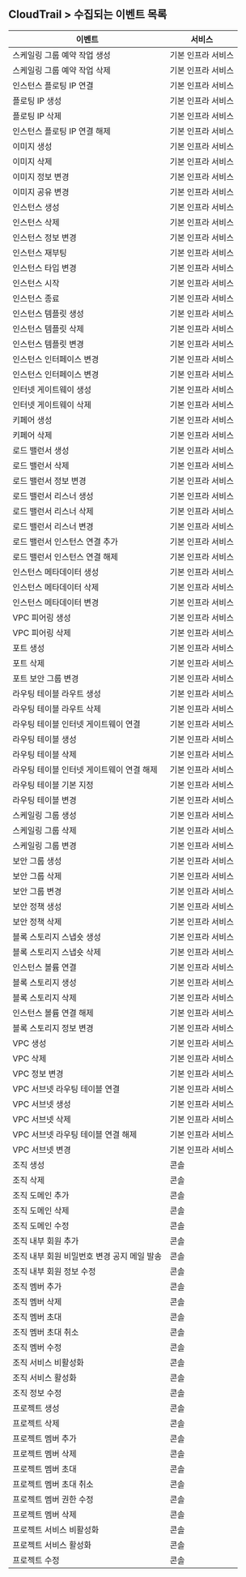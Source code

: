 
## CloudTrail > 수집되는 이벤트 목록

|이벤트|서비스|
| --- | --- |
|스케일링 그룹 예약 작업 생성|기본 인프라 서비스|
|스케일링 그룹 예약 작업 삭제|기본 인프라 서비스|
|인스턴스 플로팅 IP 연결|기본 인프라 서비스|
|플로팅 IP 생성|기본 인프라 서비스|
|플로팅 IP 삭제|기본 인프라 서비스|
|인스턴스 플로팅 IP 연결 해제|기본 인프라 서비스|
|이미지 생성|기본 인프라 서비스|
|이미지 삭제|기본 인프라 서비스|
|이미지 정보 변경|기본 인프라 서비스|
|이미지 공유 변경|기본 인프라 서비스|
|인스턴스 생성|기본 인프라 서비스|
|인스턴스 삭제|기본 인프라 서비스|
|인스턴스 정보 변경|기본 인프라 서비스|
|인스턴스 재부팅|기본 인프라 서비스|
|인스턴스 타입 변경|기본 인프라 서비스|
|인스턴스 시작|기본 인프라 서비스|
|인스턴스 종료|기본 인프라 서비스|
|인스턴스 템플릿 생성|기본 인프라 서비스|
|인스턴스 템플릿 삭제|기본 인프라 서비스|
|인스턴스 템플릿 변경|기본 인프라 서비스|
|인스턴스 인터페이스 변경|기본 인프라 서비스|
|인스턴스 인터페이스 변경|기본 인프라 서비스|
|인터넷 게이트웨이 생성|기본 인프라 서비스|
|인터넷 게이트웨이 삭제|기본 인프라 서비스|
|키페어 생성|기본 인프라 서비스|
|키페어 삭제|기본 인프라 서비스|
|로드 밸런서 생성|기본 인프라 서비스|
|로드 밸런서 삭제|기본 인프라 서비스|
|로드 밸런서 정보 변경|기본 인프라 서비스|
|로드 밸런서 리스너 생성|기본 인프라 서비스|
|로드 밸런서 리스너 삭제|기본 인프라 서비스|
|로드 밸런서 리스너 변경|기본 인프라 서비스|
|로드 밸런서 인스턴스 연결 추가|기본 인프라 서비스|
|로드 밸런서 인스턴스 연결 해제|기본 인프라 서비스|
|인스턴스 메타데이터 생성|기본 인프라 서비스|
|인스턴스 메타데이터 삭제|기본 인프라 서비스|
|인스턴스 메타데이터 변경|기본 인프라 서비스|
|VPC 피어링 생성|기본 인프라 서비스|
|VPC 피어링 삭제|기본 인프라 서비스|
|포트 생성|기본 인프라 서비스|
|포트 삭제|기본 인프라 서비스|
|포트 보안 그룹 변경|기본 인프라 서비스|
|라우팅 테이블 라우트 생성|기본 인프라 서비스|
|라우팅 테이블 라우트 삭제|기본 인프라 서비스|
|라우팅 테이블 인터넷 게이트웨이 연결|기본 인프라 서비스|
|라우팅 테이블 생성|기본 인프라 서비스|
|라우팅 테이블 삭제|기본 인프라 서비스|
|라우팅 테이블 인터넷 게이트웨이 연결 해제|기본 인프라 서비스|
|라우팅 테이블 기본 지정|기본 인프라 서비스|
|라우팅 테이블 변경|기본 인프라 서비스|
|스케일링 그룹 생성|기본 인프라 서비스|
|스케일링 그룹 삭제|기본 인프라 서비스|
|스케일링 그룹 변경|기본 인프라 서비스|
|보안 그룹 생성|기본 인프라 서비스|
|보안 그룹 삭제|기본 인프라 서비스|
|보안 그룹 변경|기본 인프라 서비스|
|보안 정책 생성|기본 인프라 서비스|
|보안 정책 삭제|기본 인프라 서비스|
|블록 스토리지 스냅숏 생성|기본 인프라 서비스|
|블록 스토리지 스냅숏 삭제|기본 인프라 서비스|
|인스턴스 볼륨 연결|기본 인프라 서비스|
|블록 스토리지 생성|기본 인프라 서비스|
|블록 스토리지 삭제|기본 인프라 서비스|
|인스턴스 볼륨 연결 해제|기본 인프라 서비스|
|블록 스토리지 정보 변경|기본 인프라 서비스|
|VPC 생성|기본 인프라 서비스|
|VPC 삭제|기본 인프라 서비스|
|VPC 정보 변경|기본 인프라 서비스|
|VPC 서브넷 라우팅 테이블 연결|기본 인프라 서비스|
|VPC 서브넷 생성|기본 인프라 서비스|
|VPC 서브넷 삭제|기본 인프라 서비스|
|VPC 서브넷 라우팅 테이블 연결 해제|기본 인프라 서비스|
|VPC 서브넷 변경|기본 인프라 서비스|
|조직 생성|콘솔|
|조직 삭제|콘솔|
|조직 도메인 추가|콘솔|
|조직 도메인 삭제|콘솔|
|조직 도메인 수정|콘솔|
|조직 내부 회원 추가|콘솔|
|조직 내부 회원 비밀번호 변경 공지 메일 발송|콘솔|
|조직 내부 회원 정보 수정|콘솔|
|조직 멤버 추가|콘솔|
|조직 멤버 삭제|콘솔|
|조직 멤버 초대|콘솔|
|조직 멤버 초대 취소|콘솔|
|조직 멤버 수정|콘솔|
|조직 서비스 비활성화|콘솔|
|조직 서비스 활성화|콘솔|
|조직 정보 수정|콘솔|
|프로젝트 생성|콘솔|
|프로젝트 삭제|콘솔|
|프로젝트 멤버 추가|콘솔|
|프로젝트 멤버 삭제|콘솔|
|프로젝트 멤버 초대|콘솔|
|프로젝트 멤버 초대 취소|콘솔|
|프로젝트 멤버 권한 수정|콘솔|
|프로젝트 멤버 삭제|콘솔|
|프로젝트 서비스 비활성화|콘솔|
|프로젝트 서비스 활성화|콘솔|
|프로젝트 수정|콘솔|
